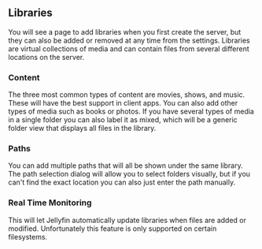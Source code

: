 ## Libraries

You will see a page to add libraries when you first create the server, but they can also be added or removed at any time from the settings. Libraries are virtual collections of media and can contain files from several different locations on the server.

### Content

The three most common types of content are movies, shows, and music. These will have the best support in client apps. You can also add other types of media such as books or photos. If you have several types of media in a single folder you can also label it as mixed, which will be a generic folder view that displays all files in the library.

### Paths

You can add multiple paths that will all be shown under the same library. The path selection dialog will allow you to select folders visually, but if you can't find the exact location you can also just enter the path manually.

### Real Time Monitoring

This will let Jellyfin automatically update libraries when files are added or modified. Unfortunately this feature is only supported on certain filesystems.
